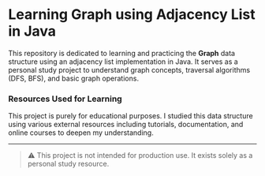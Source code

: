 # Learning Graph using Adjacency List in Java

This repository is dedicated to learning and practicing the **Graph** data structure using an adjacency list implementation in Java. It serves as a personal study project to understand graph concepts, traversal algorithms (DFS, BFS), and basic graph operations.

### Resources Used for Learning

This project is purely for educational purposes. I studied this data structure using various external resources including tutorials, documentation, and online courses to deepen my understanding.

---

> ⚠️ This project is not intended for production use. It exists solely as a personal study resource.